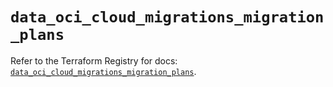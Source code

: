 # `data_oci_cloud_migrations_migration_plans`

Refer to the Terraform Registry for docs: [`data_oci_cloud_migrations_migration_plans`](https://registry.terraform.io/providers/oracle/oci/7.19.0/docs/data-sources/cloud_migrations_migration_plans).
